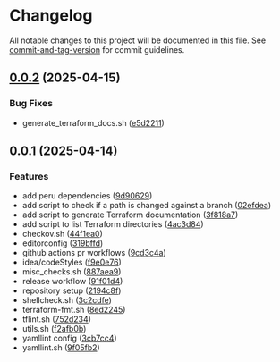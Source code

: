 # Changelog

All notable changes to this project will be documented in this file. See [commit-and-tag-version](https://github.com/absolute-version/commit-and-tag-version) for commit guidelines.

## [0.0.2](https://github.com/leinad-sch/common-tools/compare/v0.0.1...v0.0.2) (2025-04-15)


### Bug Fixes

* generate_terraform_docs.sh ([e5d2211](https://github.com/leinad-sch/common-tools/commit/e5d2211c79593bfcda95f3ab59071b47cb071b36))

## 0.0.1 (2025-04-14)


### Features

* add peru dependencies ([9d90629](https://github.com/leinad-sch/common-tools/commit/9d906299a361788ef8526696e95e884ec5b0cc76))
* add script to check if a path is changed against a branch ([02efdea](https://github.com/leinad-sch/common-tools/commit/02efdeae311268c16289f91b78abb880879ec250))
* add script to generate Terraform documentation ([3f818a7](https://github.com/leinad-sch/common-tools/commit/3f818a79129f422e3f8553359ae053f1f9c57fda))
* add script to list Terraform directories ([4ac3d84](https://github.com/leinad-sch/common-tools/commit/4ac3d84568f8acb2a8fcd5ffac8b9dd177ed6b33))
* checkov.sh ([44f1ea0](https://github.com/leinad-sch/common-tools/commit/44f1ea08a9eeae4362fc37709837ab66a85b333d))
* editorconfig ([319bffd](https://github.com/leinad-sch/common-tools/commit/319bffdcf17caa117b2d8df941935af87f795183))
* github actions pr workflows ([9cd3c4a](https://github.com/leinad-sch/common-tools/commit/9cd3c4ad404d7627c0a93c1db1393a238ff21854))
* idea/codeStyles ([f9e0e76](https://github.com/leinad-sch/common-tools/commit/f9e0e76a06b08ef52b324d3d5561eecbc2cc74ca))
* misc_checks.sh ([887aea9](https://github.com/leinad-sch/common-tools/commit/887aea9dcf97c2309cc2971b5abede1ea584a713))
* release workflow ([91f01d4](https://github.com/leinad-sch/common-tools/commit/91f01d4a8affeee4925a9563c68e2e62315e5bec))
* repository setup ([2194c8f](https://github.com/leinad-sch/common-tools/commit/2194c8f462204c44d8e6f92bb9a516c73838fd77))
* shellcheck.sh ([3c2cdfe](https://github.com/leinad-sch/common-tools/commit/3c2cdfe8a06c791fd5e1baefdc73b58fb255b1d5))
* terraform-fmt.sh ([8ed2245](https://github.com/leinad-sch/common-tools/commit/8ed224592d2934b54bf9408236f6fb83381caeec))
* tflint.sh ([752d234](https://github.com/leinad-sch/common-tools/commit/752d234ce1bf6208aab80b352736e1a00b7088cd))
* utils.sh ([f2afb0b](https://github.com/leinad-sch/common-tools/commit/f2afb0be10c82a0e9f53b9697c97a7954d3d8e85))
* yamllint config ([3cb7cc4](https://github.com/leinad-sch/common-tools/commit/3cb7cc4b6058c88114fc3399386a29e2829c3f99))
* yamllint.sh ([9f05fb2](https://github.com/leinad-sch/common-tools/commit/9f05fb2e54bc183167d37e9b3d97912ed17f35a5))
